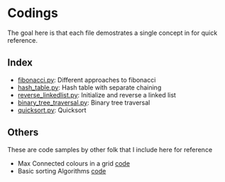 # Codings

The goal here is that each file demostrates a single concept in for
quick reference.

## Index

- [fibonacci.py](py/fibonacci.py): Different approaches to fibonacci
- [hash_table.py](py/hash_table.py): Hash table with separate chaining
- [reverse_linkedlist.py](py/reverse_linkedlist.py): Initialize and reverse a linked list
- [binary_tree_traversal.py](py/binary_tree_traversal.py): Binary tree traversal
- [quicksort.py](py/quicksort.py): Quicksort

## Others

These are code samples by other folk that I include here for reference

- Max Connected colours in a grid [code](others/max_connected.py)
- Basic sorting Algorithms [code](others/sorting_algos.py)
